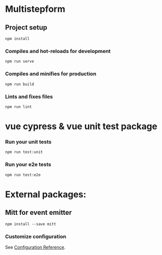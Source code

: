 # Multistepform

## Project setup

```
npm install
```

### Compiles and hot-reloads for development

```
npm run serve
```

### Compiles and minifies for production

```
npm run build
```

### Lints and fixes files

```
npm run lint
```

# vue cypress & vue unit test package

### Run your unit tests

```
npm run test:unit
```

### Run your e2e tests

```
npm run test:e2e
```

# External packages:

## Mitt for event emitter

```
npm install --save mitt
```

### Customize configuration

See [Configuration Reference](https://cli.vuejs.org/config/).

